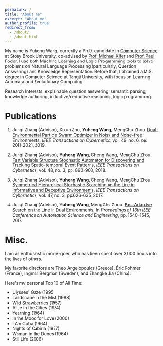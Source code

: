 ```yaml
---
permalink: /
title: "About me"
excerpt: "About me"
author_profile: true
redirect_from: 
  - /about/
  - /about.html
---
```


My name is Yuheng Wang, currently a Ph.D. candidate in [Computer Science](https://www.cs.stonybrook.edu/) at Stony Brook University, co-advised by [Prof. Michael Kifer](https://www3.cs.stonybrook.edu/~kifer/) and [Prof. Paul Fodor](https://www3.cs.stonybrook.edu/~pfodor/). I use both Machine Learning and Logic Programming tools to solve problems on Natural Language Processing (particularly, Question Answering) and Knowledge Representation. Before that, I obtained a M.S. degree in Computer Science at Tongji University, with focus on Learning Automata and Evolutionary Computing.

Research Interests: explainable question answering, semantic parsing, knowledge authoring, inductive/deductive reasoning, logic programming.

Publications
======
1. Junqi Zhang (Advisor), Xixun Zhu, **Yuheng Wang**, MengChu Zhou. [Dual-Environmental Particle Swarm Optimizer in Noisy and Noise-free Environments](https://ieeexplore.ieee.org/stamp/stamp.jsp?arnumber=8352135), _IEEE Transactions on Cybernetics_, vol. 49, no. 6, pp. 2011-2021, 2019.

2. Junqi Zhang (Advisor), **Yuheng Wang**, Cheng Wang, MengChu Zhou. [Fast Variable Structure Stochastic Automaton for Discovering and Tracking Spatio-temporal Event Patterns](https://ieeexplore.ieee.org/stamp/stamp.jsp?tp=&arnumber=7892833), _IEEE Transactions on Cybernetics_, vol. 48, no. 3, pp. 890-903, 2018.

3. Junqi Zhang (Advisor), **Yuheng Wang**, Cheng Wang, MengChu Zhou. [Symmetrical Hierarchical Stochastic Searching on the Line in Informative and Deceptive Environments](https://ieeexplore.ieee.org/stamp/stamp.jsp?tp=&arnumber=7428922), _IEEE Transactions on Cybernetics_, vol. 47, no. 3, pp.626-635, 2017.

4. Junqi Zhang (Advisor), **Yuheng Wang**, MengChu Zhou. [Fast Adaptive Search on the Line in Dual Environments](https://ieeexplore.ieee.org/stamp/stamp.jsp?tp=&arnumber=8256322), In _Proceedings of 13th IEEE Conference on Automation Science and Engineering_, pp. 1540-1545, 2017.


Misc.
======
I am an enthusiastic movie-goer, who has been spent over 3,000 hours into the lives of others.

My favorite directors are Theo Angelopoulos (Greece), Éric Rohmer (France), Ingmar Bergman (Sweden), and Zhangke Jia (China).

Here's my personal Top 10 of All Time:
- Ulysses' Gaze (1995)
- Landscape in the Mist (1988)
- Wild Strawberries (1957)
- Alice in the Cities (1974)
- Yearning (1964)
- In the Mood for Love (2000)
- I Am Cuba (1964)
- Nights of Cabiria (1957)
- Woman in the Dunes (1964)
- Still Life (2006)
